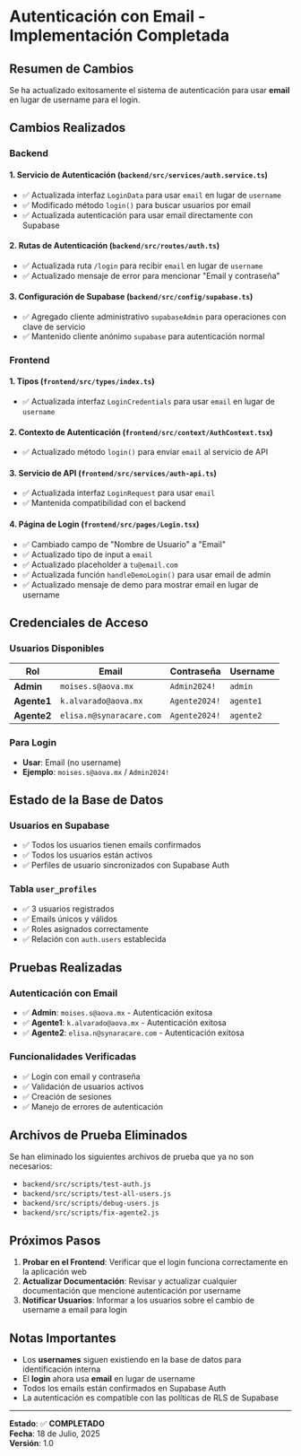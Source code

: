 # Autenticación con Email - Implementación Completada


## Resumen de Cambios

Se ha actualizado exitosamente el sistema de autenticación para usar **email** en lugar de username para el login.

## Cambios Realizados

### Backend

#### 1. Servicio de Autenticación (`backend/src/services/auth.service.ts`)
- ✅ Actualizada interfaz `LoginData` para usar `email` en lugar de `username`
- ✅ Modificado método `login()` para buscar usuarios por email
- ✅ Actualizada autenticación para usar email directamente con Supabase

#### 2. Rutas de Autenticación (`backend/src/routes/auth.ts`)
- ✅ Actualizada ruta `/login` para recibir `email` en lugar de `username`
- ✅ Actualizado mensaje de error para mencionar "Email y contraseña"

#### 3. Configuración de Supabase (`backend/src/config/supabase.ts`)
- ✅ Agregado cliente administrativo `supabaseAdmin` para operaciones con clave de servicio
- ✅ Mantenido cliente anónimo `supabase` para autenticación normal

### Frontend

#### 1. Tipos (`frontend/src/types/index.ts`)
- ✅ Actualizada interfaz `LoginCredentials` para usar `email` en lugar de `username`

#### 2. Contexto de Autenticación (`frontend/src/context/AuthContext.tsx`)
- ✅ Actualizado método `login()` para enviar `email` al servicio de API

#### 3. Servicio de API (`frontend/src/services/auth-api.ts`)
- ✅ Actualizada interfaz `LoginRequest` para usar `email`
- ✅ Mantenida compatibilidad con el backend

#### 4. Página de Login (`frontend/src/pages/Login.tsx`)
- ✅ Cambiado campo de "Nombre de Usuario" a "Email"
- ✅ Actualizado tipo de input a `email`
- ✅ Actualizado placeholder a `tu@email.com`
- ✅ Actualizada función `handleDemoLogin()` para usar email de admin
- ✅ Actualizado mensaje de demo para mostrar email en lugar de username

## Credenciales de Acceso

### Usuarios Disponibles

| Rol | Email | Contraseña | Username |
|-----|-------|------------|----------|
| **Admin** | `moises.s@aova.mx` | `Admin2024!` | `admin` |
| **Agente1** | `k.alvarado@aova.mx` | `Agente2024!` | `agente1` |
| **Agente2** | `elisa.n@synaracare.com` | `Agente2024!` | `agente2` |

### Para Login
- **Usar**: Email (no username)
- **Ejemplo**: `moises.s@aova.mx` / `Admin2024!`

## Estado de la Base de Datos

### Usuarios en Supabase
- ✅ Todos los usuarios tienen emails confirmados
- ✅ Todos los usuarios están activos
- ✅ Perfiles de usuario sincronizados con Supabase Auth

### Tabla `user_profiles`
- ✅ 3 usuarios registrados
- ✅ Emails únicos y válidos
- ✅ Roles asignados correctamente
- ✅ Relación con `auth.users` establecida

## Pruebas Realizadas

### Autenticación con Email
- ✅ **Admin**: `moises.s@aova.mx` - Autenticación exitosa
- ✅ **Agente1**: `k.alvarado@aova.mx` - Autenticación exitosa  
- ✅ **Agente2**: `elisa.n@synaracare.com` - Autenticación exitosa

### Funcionalidades Verificadas
- ✅ Login con email y contraseña
- ✅ Validación de usuarios activos
- ✅ Creación de sesiones
- ✅ Manejo de errores de autenticación

## Archivos de Prueba Eliminados

Se han eliminado los siguientes archivos de prueba que ya no son necesarios:
- `backend/src/scripts/test-auth.js`
- `backend/src/scripts/test-all-users.js`
- `backend/src/scripts/debug-users.js`
- `backend/src/scripts/fix-agente2.js`

## Próximos Pasos

1. **Probar en el Frontend**: Verificar que el login funciona correctamente en la aplicación web
2. **Actualizar Documentación**: Revisar y actualizar cualquier documentación que mencione autenticación por username
3. **Notificar Usuarios**: Informar a los usuarios sobre el cambio de username a email para login

## Notas Importantes

- Los **usernames** siguen existiendo en la base de datos para identificación interna
- El **login** ahora usa **email** en lugar de username
- Todos los emails están confirmados en Supabase Auth
- La autenticación es compatible con las políticas de RLS de Supabase

---

**Estado**: ✅ **COMPLETADO**  
**Fecha**: 18 de Julio, 2025  
**Versión**: 1.0 